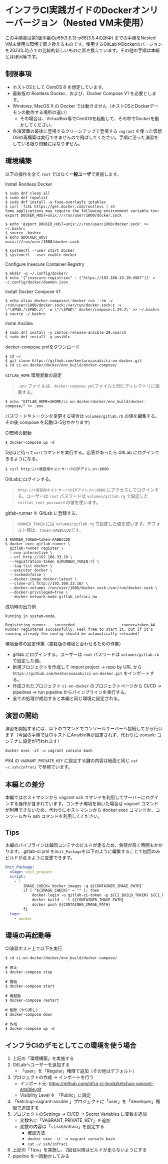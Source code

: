 # インフラCI実践ガイドのDockerオンリーバージョン（Nested VM未使用）

この手順書は第1版本編のp65(3.5.3)-p66(3.5.4の途中) までの手順をNested VM未使用な環境で置き換えるものです。使用するGitLabやDockerのバージョンを2023年時点での比較的新しいものに置き換えています。その他の手順は本紙とほぼ同等です。

## 制限事項
- ホストOSとして CentOS 8 を想定しています。
- 最新版の Rootless Docker、および、Docker Compose V1 を必要とします。
- Windows, MacOS X の Docker では動きません（ホストOSとDockerデーモンの動作する場所の違い）
  - その場合は、VirtualBox等でCentOSを起動して、その中でDockerを動かしてください。
- 各演習章の最後に登場するクリーンアップで登場する `vagrant` を使った仮想OSの再構築は実行できませんので飛ばしてください。手順に沿った演習をしている限り問題にはなりません。

## 環境構築

以下の操作を全て `root` ではなく**一般ユーザ**で実施します。

Install Rootless Docker
```
$ sudo dnf clean all
$ sudo dnf repolist
$ sudo dnf install -y fuse-overlayfs iptables
$ curl -fsSL https://get.docker.com/rootless | sh
Some applications may require the following environment variable too:
export DOCKER_HOST=unix:///run/user/1000/docker.sock

$ echo 'export DOCKER_HOST=unix:///run/user/1000/docker.sock' >> ~/.bashrc
$ source .bashrc
$ echo $DOCKER_HOST
unix:///run/user/1000/docker.sock

$ systemctl --user start docker
$ systemctl --user enable docker
```

Configure Insecure Container Registry
```
$ mkdir -p ~/.config/docker/
$ echo '{"insecure-registries" : ["https://192.168.33.10:4567"]}' > ~/.config/docker/daemon.json
```

Install Docker Compose V1
```
$ echo alias docker-compose=\'docker run --rm -v /run/user/1000/docker.sock:/var/run/docker.sock:z -v \"\$PWD:/\$PWD:z\" -w \"/\$PWD\" docker/compose:1.29.2\' >> ~/.bashrc
$ source ~/.bashrc
```

Instal Ansible
```
$ sudo dnf install -y centos-release-ansible-29.noarch
$ sudo dnf install -y ansible
```

docker-compose.ymlをダウンロード
```
$ cd ~/
$ git clone https://github.com/kentarosasaki/ci-on-docker.git
$ cd ci-on-docker/docker/env_build/docker-compose/
```

`GITLAB_HOME` 環境変数の設定
> `.env` ファイルは、`docker-compose.yml`ファイルと同じディレクトリに設置する。
```
$ echo "GITLAB_HOME=$HOME/ci-on-docker/docker/env_build/docker-compose/" >> .env
```

パスワードやトークンを変更する場合は `volumes/gitlab.rb` の値を編集する。その後 compose を起動(3-5分かかります)

CI環境の起動
```
$ docker-compose up -d
```

5分ほど待って`curl`コマンドを実行する。応答があったら GitLab にログインできるようになる。
```
$ curl http://<演習用ホストサーバのIPアドレス>:8080
```

GitLabにログインする。
> `http://<演習用ホストサーバのIPアドレス>:8080` にアクセスしてログインする。ユーザーは `root` パスワードは `volumes/gitlab.rg` で設定した `initial_root_password` の値を使います。

gitlab-runner を GitLab に登録する。
> `RUNNER_TOKEN` には `volumes/gitlab.rg` で設定した値を使います。デフォルト値は、`token-AABBCCDD`です。

```
$ RUNNER_TOKEN=token-AABBCCDD
$ docker exec gitlab-runner \
  gitlab-runner register \
  --non-interactive \
  --url http://192.168.33.10 \
  --registration-token ${RUNNER_TOKEN:?} \
  --tag-list docker \
  --executor docker \
  --locked=false \
  --docker-image docker:latest \
  --clone-url http://192.168.33.10/ \
  --docker-volumes /run/user/1000/docker.sock:/var/run/docker.sock \
  --docker-privileged=true \
  --docker-network-mode gitlab_infraci_nw
```

成功時の出力例
```
Running in system-mode.

Registering runner... succeeded                     runner=token-AA
Runner registered successfully. Feel free to start it, but if it's running already the config should be automatically reloaded!
```

環境全体の設定作業（書籍版の環境と合わせるための作業）

- gitlab にログインする。ユーザーは `root` パスワードは `volumes/gitlab.rb` で設定した値。
- 新規プロジェクトを作成して import project -> repo by URL から `https://github.com/kentarosasaki/ci-on-docker.git` をインポートする。
- 作成されたプロジェクト `ci-on-docker` のプロジェクトページから CI/CD -> pipelines -> run pipeline からパインプラインを実行する。
- 全ての処理が成功すると本編と同じ環境に設定される。



## 演習の開始

演習を開始するには、以下のコマンドでコンソールサーバーへ接続してから行います（今回の手順ではCIホストにAnsible等が設定されず、代わりに console コンテナに設定が行われます）

```
docker exec -it -u vagrant console bash
```

P84 の `VAGRANT_PRIVATE_KEY` に設定する鍵の内容は紙面と同じ `cat ~/.ssh/infraci` で参照でいます。

## 本編との差分

本編ではホストマシンから vagrant ssh コマンドを利用してサーバーにログインする操作が含まれています。コンテナ環境を用いた場合は vagrant コマンドが利用できないため、代わりにホストマシンから docker exec コマンドか、コンソールから ssh コマンドを利用してください。


## Tips

本編のパイプラインは毎回コンテナのビルドが走るため、負荷が高く時間もかかります。.gitlab-ci.yml を`Unit_Package`を以下のように編集することで初回のみビルドが走るように変更できます。

```yaml
Unit_Package:
  stage: unit_prepare
  script:
    - |
        IMAGE_CHECK=`docker images -q ${CONTAINER_IMAGE_PATH}`
        if [ "${IMAGE_CHECK}" = "" ]; then
            docker login -u gitlab-ci-token -p ${CI_BUILD_TOKEN} ${CI_REGISTRY}
            docker build . -t ${CONTAINER_IMAGE_PATH}
            docker push ${CONTAINER_IMAGE_PATH}
        fi
  tags:
    - docker

```

## 環境の再起動等


CI演習ホスト上で以下を実行
```
$ cd ci-on-docker/docker/env_build/docker-compose/

# 停止
$ docker-compose stop

# 開始
$ docker-compose start

# 再起動
$ docker-compose restart

# 削除（やり直し)
$ docker-compose down

# 作成
$ docker-compose up -d
```

## インフラCIのデモとしてこの環境を使う場合

1. 上記の「環境構築」を実施する
2. GitLabへユーザーを追加する
   - 「user」を「Regular」権限で追加（その他はデフォルト）
3. プロジェクトの作成 → インポートを行う
   - インポート元: https://github.com/infra-ci-book/ketchup-vagrant-ansible.git
   - Visibility Level を 「Public」に設定
4. 「ketchup-vagrant-ansible 」プロジェクトに「user」を「developer」権限で追加する
5. プロジェクトのSettings -> CI/CD -> Secret Variables に変数を追加
   - 変数名に「VAGRANT_PRIVATE_KEY」を追加
   - 変数の内容は「~/.ssh/infraci」を設定する
     - 確認方法
     - `docker exec -it -u vagrant console bash`
     - `cat ~/.ssh/infraci`
6. 上記の「Tips」を実施し、2回目以降はビルドが走らないようにする
7. pipeline を一回動かしてみる

